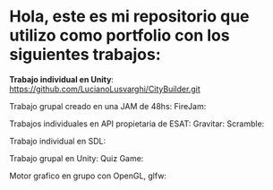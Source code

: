 # Hola, este es mi repositorio que utilizo como portfolio con los siguientes trabajos:

**Trabajo individual en Unity**: https://github.com/LucianoLusvarghi/CityBuilder.git

Trabajo grupal creado en una JAM de 48hs:
FireJam:

Trabajos individuales en API propietaria de ESAT:
Gravitar:
Scramble:

Trabajo individual en SDL:
 

Trabajo grupal en Unity:
Quiz Game:

Motor grafico en grupo con OpenGL, glfw:



